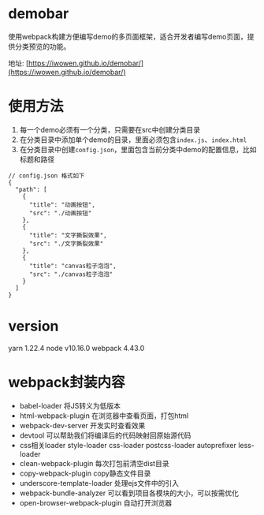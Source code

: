 # demobar

使用webpack构建方便编写demo的多页面框架，适合开发者编写demo页面，提供分类预览的功能。

地址: [https://iwowen.github.io/demobar/](https://iwowen.github.io/demobar/)

# 使用方法

1. 每一个demo必须有一个分类，只需要在src中创建分类目录
2. 在分类目录中添加单个demo的目录，里面必须包含`index.js`、`index.html`
3. 在分类目录中创建`config.json`，里面包含当前分类中demo的配置信息，比如标题和路径
```
// config.json 格式如下
{
  "path": [
    {
      "title": "动画按钮",
      "src": "./动画按钮"
    },
    {
      "title": "文字撕裂效果",
      "src": "./文字撕裂效果"
    },
    {
      "title": "canvas粒子泡泡",
      "src": "./canvas粒子泡泡"
    }
  ]
}
```

# version

yarn 1.22.4
node v10.16.0
webpack 4.43.0

# webpack封装内容

- babel-loader 将JS转义为低版本
- html-webpack-plugin 在浏览器中查看页面，打包html
- webpack-dev-server 开发实时查看效果
- devtool 可以帮助我们将编译后的代码映射回原始源代码
- css相关loader style-loader css-loader postcss-loader autoprefixer less-loader
- clean-webpack-plugin 每次打包前清空dist目录
- copy-webpack-plugin copy静态文件目录
- underscore-template-loader 处理ejs文件中的引入
- webpack-bundle-analyzer 可以看到项目各模块的大小，可以按需优化
- open-browser-webpack-plugin 自动打开浏览器